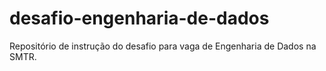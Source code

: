 # desafio-engenharia-de-dados
Repositório de instrução do desafio para vaga de Engenharia de Dados na SMTR.
